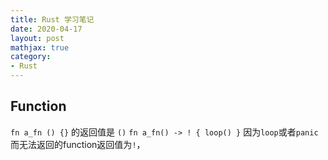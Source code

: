 ```yaml
---
title: Rust 学习笔记
date: 2020-04-17
layout: post
mathjax: true
category:
- Rust
---
```

## Function

`fn a_fn () {}` 的返回值是 `()`
`fn a_fn() -> ! { loop() }` 因为`loop`或者`panic`而无法返回的function返回值为`!`，